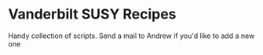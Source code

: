 Vanderbilt SUSY Recipes
=======================

Handy collection of scripts. Send a mail to Andrew if you'd like to add a new
one
